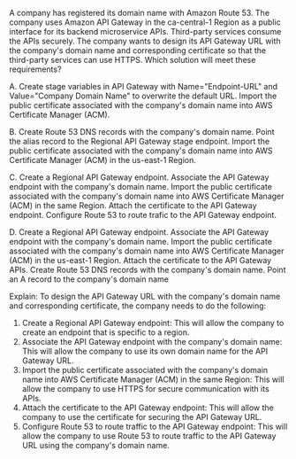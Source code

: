 A company has registered its domain name with Amazon Route 53. The company uses Amazon API Gateway in the ca-central-1 Region as a public interface for its backend microservice APIs. Third-party services consume the APIs securely. The company wants to design its API Gateway URL with the company's domain name and corresponding certificate so that the third-party services can use HTTPS. Which solution will meet these requirements? 

A. Create stage variables in API Gateway with Name="Endpoint-URL" and Value="Company Domain Name" to overwrite the default URL.
Import the public certificate associated with the company's domain name into AWS Certificate Manager (ACM).

B. Create Route 53 DNS records with the company's domain name. Point the alias record to the Regional API Gateway stage endpoint.
Import the public certificate associated with the company's domain name into AWS Certificate Manager (ACM) in the us-east-1 Region. 

C. Create a Regional API Gateway endpoint. Associate the API Gateway endpoint with the company's domain name. Import the public certificate associated with the company's domain name into AWS Certificate Manager (ACM) in the same Region. Attach the certificate to the API Gateway endpoint. Configure Route 53 to route trafic to the API Gateway endpoint. 

D. Create a Regional API Gateway endpoint. Associate the API Gateway endpoint with the company's domain name. Import the public certificate associated with the company's domain name into AWS Certificate Manager (ACM) in the us-east-1 Region. Attach the certificate to the API Gateway APIs. Create Route 53 DNS records with the company's domain name. Point an A record to the company's domain name

Explain:
To design the API Gateway URL with the company's domain name and corresponding certificate, the company needs to do the following: 
1. Create a Regional API Gateway endpoint: This will allow the company to create an endpoint that is specific to a region. 
2. Associate the API Gateway endpoint with the company's domain name: This will allow the company to use its own domain name for the API Gateway URL. 
3. Import the public certificate associated with the company's domain name into AWS Certificate Manager (ACM) in the same Region: This will allow the company to use HTTPS for secure communication with its APIs.
4. Attach the certificate to the API Gateway endpoint: This will allow the company to use the certificate for securing the API Gateway URL. 
5. Configure Route 53 to route traffic to the API Gateway endpoint: This will allow the company to use Route 53 to route traffic to the API Gateway URL using the company's domain name.